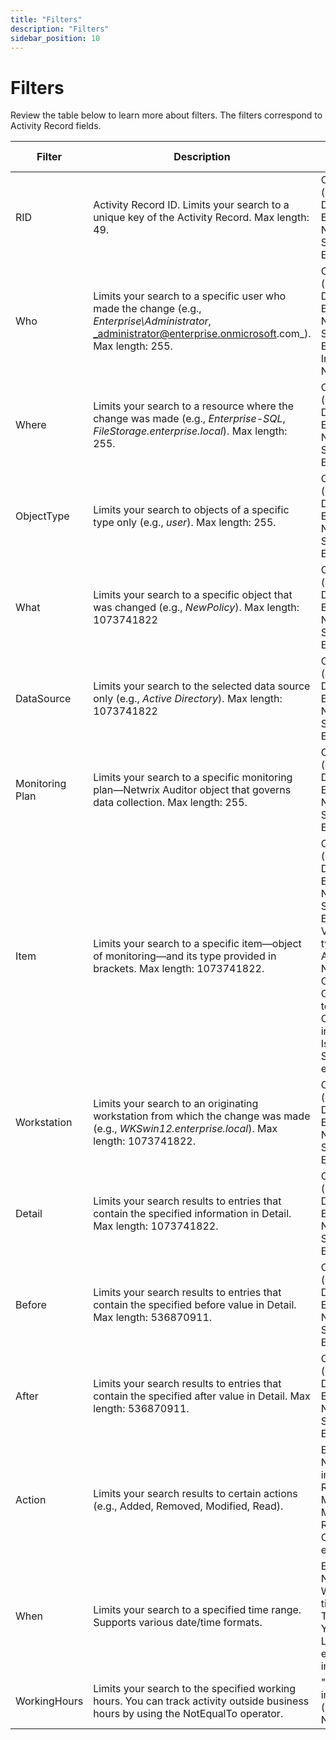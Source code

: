 ```yaml
---
title: "Filters"
description: "Filters"
sidebar_position: 10
---
```


# Filters

Review the table below to learn more about filters. The filters correspond to Activity Record
fields.

| Filter            | Description                                                                                                                                                                                                                                                       | Supported Operators                                                                                                                                                                                                  |
|-------------------|-------------------------------------------------------------------------------------------------------------------------------------------------------------------------------------------------------------------------------------------------------------------|---------------------------------------------------------------------------------------------------------------------------------------------------------------------------------------------------------------------|
| RID               | Activity Record ID. Limits your search to a unique key of the Activity Record. Max length: 49.                                                                                                                                                                    | Contains (default), DoesNotContain, Equals, NotEqualTo, StartsWith, EndsWith                                                                                                                                          |
| Who               | Limits your search to a specific user who made the change (e.g., _Enterprise\Administrator_, _administrator@enterprise.onmicrosoft.com_). Max length: 255.                                                                                                        | Contains (default), DoesNotContain, Equals, NotEqualTo, StartsWith, EndsWith, InGroup, NotInGroup                                                                                                                     |
| Where             | Limits your search to a resource where the change was made (e.g., _Enterprise-SQL_, _FileStorage.enterprise.local_). Max length: 255.                                                                                                                             | Contains (default), DoesNotContain, Equals, NotEqualTo, StartsWith, EndsWith                                                                                                                                          |
| ObjectType        | Limits your search to objects of a specific type only (e.g., _user_). Max length: 255.                                                                                                                                                                            | Contains (default), DoesNotContain, Equals, NotEqualTo, StartsWith, EndsWith                                                                                                                                          |
| What              | Limits your search to a specific object that was changed (e.g., _NewPolicy_). Max length: 1073741822                                                                                                                                                              | Contains (default), DoesNotContain, Equals, NotEqualTo, StartsWith, EndsWith                                                                                                                                          |
| DataSource        | Limits your search to the selected data source only (e.g., _Active Directory_). Max length: 1073741822                                                                                                                                                            | Contains (default), DoesNotContain, Equals, NotEqualTo, StartsWith, EndsWith                                                                                                                                          |
| Monitoring Plan   | Limits your search to a specific monitoring plan—Netwrix Auditor object that governs data collection. Max length: 255.                                                                                                                                            | Contains (default), DoesNotContain, Equals, NotEqualTo, StartsWith, EndsWith                                                                                                                                          |
| Item              | Limits your search to a specific item—object of monitoring—and its type provided in brackets. Max length: 1073741822.                                                                                                                                             | Contains (default), DoesNotContain, Equals, NotEqualTo, StartsWith, EndsWith, Various item types such as AD container, NetApp, Computer, Office 365 tenant, Domain, Oracle Database instance, EMC Isilon, SharePoint farm, etc. |
| Workstation       | Limits your search to an originating workstation from which the change was made (e.g., _WKSwin12.enterprise.local_). Max length: 1073741822.                                                                                                                      | Contains (default), DoesNotContain, Equals, NotEqualTo, StartsWith, EndsWith                                                                                                                                          |
| Detail            | Limits your search results to entries that contain the specified information in Detail. Max length: 1073741822.                                                                                                                                                   | Contains (default), DoesNotContain, Equals, NotEqualTo, StartsWith, EndsWith                                                                                                                                          |
| Before            | Limits your search results to entries that contain the specified before value in Detail. Max length: 536870911.                                                                                                                                                   | Contains (default), DoesNotContain, Equals, NotEqualTo, StartsWith, EndsWith                                                                                                                                          |
| After             | Limits your search results to entries that contain the specified after value in Detail. Max length: 536870911.                                                                                                                                                    | Contains (default), DoesNotContain, Equals, NotEqualTo, StartsWith, EndsWith                                                                                                                                          |
| Action            | Limits your search results to certain actions (e.g., Added, Removed, Modified, Read).                                                                                                                                                                             | Equals (default), NotEqualTo, List includes Added, Removed, Modified, Read, Moved, Renamed, Checked in/out, etc.                                                                                                      |
| When              | Limits your search to a specified time range. Supports various date/time formats.                                                                                                                                                                                 | Equals (default), NotEqualTo, Within timeframe: Today, Yesterday, LastSevenDays, etc., From..To interval                                                                                                               |
| WorkingHours      | Limits your search to the specified working hours. You can track activity outside business hours by using the NotEqualTo operator.                                                                                                                                | "From..To" interval, Equals (default), NotEqualTo                                                                                                                                                                     |                                                                                                                                                                                                                            |

